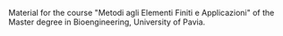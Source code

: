 Material for the course "Metodi agli Elementi Finiti e Applicazioni" of the Master degree in Bioengineering, University of Pavia. 
